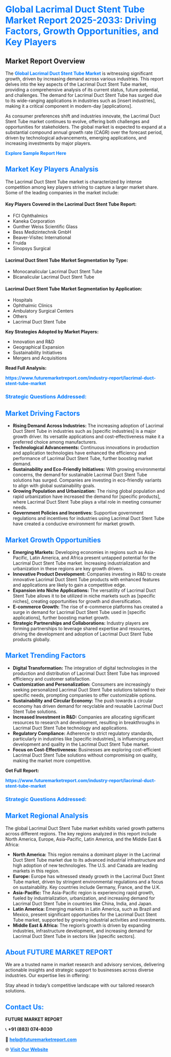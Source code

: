 <h1 style="color: #007BFF;">Global Lacrimal Duct Stent Tube Market Report 2025-2033: Driving Factors, Growth Opportunities, and Key Players</h1>

<section id="overview">
<h2>Market Report Overview</h2>
<p>The <a href="https://www.futuremarketreport.com/industry-report/lacrimal-duct-stent-tube-market" style="color: #007BFF; text-decoration: none;"><strong>Global Lacrimal Duct Stent Tube Market</strong></a> is witnessing significant growth, driven by increasing demand across various industries. This report delves into the key aspects of the Lacrimal Duct Stent Tube market, providing a comprehensive analysis of its current status, future potential, and challenges. The demand for Lacrimal Duct Stent Tube has surged due to its wide-ranging applications in industries such as [insert industries], making it a critical component in modern-day [applications].</p>
<p>As consumer preferences shift and industries innovate, the Lacrimal Duct Stent Tube market continues to evolve, offering both challenges and opportunities for stakeholders. The global market is expected to expand at a substantial compound annual growth rate (CAGR) over the forecast period, driven by technological advancements, emerging applications, and increasing investments by major players.</p>
</section>

<section id="overview">
<p><a href="https://www.futuremarketreport.com/request-sample/reportId=123871" style="color: #007BFF; text-decoration: none;"><strong>Explore Sample Report Here</strong></a></p>
</section>

<section id="key-players">
<h2 style="color: #007BFF;">Market Key Players Analysis</h2>
<p>The Lacrimal Duct Stent Tube market is characterized by intense competition among key players striving to capture a larger market share. Some of the leading companies in the market include:</p>
<h4>Key Players Covered in the Lacrimal Duct Stent Tube Report:</h4>
<ul><li>FCI Ophthalmics</li><li>Kaneka Corporation</li><li>Gunther Weiss Scientific Glass</li><li>Bess Medizintechnik GmbH</li><li>Beaver-Visitec International</li><li>Fruida</li><li>Sinopsys Surgical</li></ul>
<h4>Lacrimal Duct Stent Tube Market Segmentation by Type:</h4>
<ul><li>Monocanalicular Lacrimal Duct Stent Tube</li><li>Bicanalicular Lacrimal Duct Stent Tube</li></ul>

<h4>Lacrimal Duct Stent Tube Market Segmentation by Application:</h4>
<ul><li>Hospitals</li><li>Ophthalmic Clinics</li><li>Ambulatory Surgical Centers</li><li>Others</li><li>Lacrimal Duct Stent Tube</li></ul>
<p><strong>Key Strategies Adopted by Market Players:</strong></p>
<ul>
<li>Innovation and R&D</li>
<li>Geographical Expansion</li>
<li>Sustainability Initiatives</li>
<li>Mergers and Acquisitions</li>
</ul>
</section>

<section>
<p><strong>Read Full Analysis: </strong></p><a href="https://www.futuremarketreport.com/industry-report/lacrimal-duct-stent-tube-market" style="color: #007BFF; text-decoration: none;"><strong>https://www.futuremarketreport.com/industry-report/lacrimal-duct-stent-tube-market</strong></a>
<h3 style="color: #007BFF;">Strategic Questions Addressed:</h3>
</section>

<section id="driving-factors">
<h2 style="color: #007BFF;">Market Driving Factors</h2>
<ul>
<li><strong>Rising Demand Across Industries:</strong> The increasing adoption of Lacrimal Duct Stent Tube in industries such as [specific industries] is a major growth driver. Its versatile applications and cost-effectiveness make it a preferred choice among manufacturers.</li>
<li><strong>Technological Advancements:</strong> Continuous innovations in production and application technologies have enhanced the efficiency and performance of Lacrimal Duct Stent Tube, further boosting market demand.</li>
<li><strong>Sustainability and Eco-Friendly Initiatives:</strong> With growing environmental concerns, the demand for sustainable Lacrimal Duct Stent Tube solutions has surged. Companies are investing in eco-friendly variants to align with global sustainability goals.</li>
<li><strong>Growing Population and Urbanization:</strong> The rising global population and rapid urbanization have increased the demand for [specific products], where Lacrimal Duct Stent Tube plays a vital role in meeting consumer needs.</li>
<li><strong>Government Policies and Incentives:</strong> Supportive government regulations and incentives for industries using Lacrimal Duct Stent Tube have created a conducive environment for market growth.</li>
</ul>
</section>

<section id="growth-opportunities">
<h2 style="color: #007BFF;">Market Growth Opportunities</h2>
<ul>
<li><strong>Emerging Markets:</strong> Developing economies in regions such as Asia-Pacific, Latin America, and Africa present untapped potential for the Lacrimal Duct Stent Tube market. Increasing industrialization and urbanization in these regions are key growth drivers.</li>
<li><strong>Innovative Product Development:</strong> Companies investing in R&D to create innovative Lacrimal Duct Stent Tube products with enhanced features and applications are likely to gain a competitive edge.</li>
<li><strong>Expansion into Niche Applications:</strong> The versatility of Lacrimal Duct Stent Tube allows it to be utilized in niche markets such as [specific niches], creating opportunities for growth and diversification.</li>
<li><strong>E-commerce Growth:</strong> The rise of e-commerce platforms has created a surge in demand for Lacrimal Duct Stent Tube used in [specific applications], further boosting market growth.</li>
<li><strong>Strategic Partnerships and Collaborations:</strong> Industry players are forming partnerships to leverage shared expertise and resources, driving the development and adoption of Lacrimal Duct Stent Tube products globally.</li>
</ul>
</section>

<section id="trending-factors">
<h2 style="color: #007BFF;">Market Trending Factors</h2>
<ul>
<li><strong>Digital Transformation:</strong> The integration of digital technologies in the production and distribution of Lacrimal Duct Stent Tube has improved efficiency and customer satisfaction.</li>
<li><strong>Customization and Personalization:</strong> Consumers are increasingly seeking personalized Lacrimal Duct Stent Tube solutions tailored to their specific needs, prompting companies to offer customizable options.</li>
<li><strong>Sustainability and Circular Economy:</strong> The push towards a circular economy has driven demand for recyclable and reusable Lacrimal Duct Stent Tube solutions.</li>
<li><strong>Increased Investment in R&D:</strong> Companies are allocating significant resources to research and development, resulting in breakthroughs in Lacrimal Duct Stent Tube technology and applications.</li>
<li><strong>Regulatory Compliance:</strong> Adherence to strict regulatory standards, particularly in industries like [specific industries], is influencing product development and quality in the Lacrimal Duct Stent Tube market.</li>
<li><strong>Focus on Cost-Effectiveness:</strong> Businesses are exploring cost-efficient Lacrimal Duct Stent Tube solutions without compromising on quality, making the market more competitive.</li>
</ul>
</section>

<section>
<p><strong>Get Full Report: </strong></p><a href="https://www.futuremarketreport.com/industry-report/lacrimal-duct-stent-tube-market" style="color: #007BFF; text-decoration: none;"><strong>https://www.futuremarketreport.com/industry-report/lacrimal-duct-stent-tube-market</strong></a>
<h3 style="color: #007BFF;">Strategic Questions Addressed:</h3>
</section>


<section id="regional-analysis">
<h2 style="color: #007BFF;">Market Regional Analysis</h2>
<p>The global Lacrimal Duct Stent Tube market exhibits varied growth patterns across different regions. The key regions analyzed in this report include North America, Europe, Asia-Pacific, Latin America, and the Middle East & Africa:</p>
<ul>
<li><strong>North America:</strong> This region remains a dominant player in the Lacrimal Duct Stent Tube market due to its advanced industrial infrastructure and high adoption of new technologies. The U.S. and Canada are leading markets in this region.</li>
<li><strong>Europe:</strong> Europe has witnessed steady growth in the Lacrimal Duct Stent Tube market, driven by stringent environmental regulations and a focus on sustainability. Key countries include Germany, France, and the U.K.</li>
<li><strong>Asia-Pacific:</strong> The Asia-Pacific region is experiencing rapid growth, fueled by industrialization, urbanization, and increasing demand for Lacrimal Duct Stent Tube in countries like China, India, and Japan.</li>
<li><strong>Latin America:</strong> Emerging markets in Latin America, such as Brazil and Mexico, present significant opportunities for the Lacrimal Duct Stent Tube market, supported by growing industrial activities and investments.</li>
<li><strong>Middle East & Africa:</strong> The region’s growth is driven by expanding industries, infrastructure development, and increasing demand for Lacrimal Duct Stent Tube in sectors like [specific sectors].</li>
</ul>
</section>

<footer>
<h2 style="color: #007BFF;">About FUTURE MARKET REPORT</h2>
<p>We are a trusted name in market research and advisory services, delivering actionable insights and strategic support to businesses across diverse industries. Our expertise lies in offering:</p>

<p>Stay ahead in today’s competitive landscape with our tailored research solutions.</p>

<h2 style="color: #007BFF;">Contact Us:</h2>
<p><strong>FUTURE MARKET REPORT</strong></p>
<p>📞 <strong>+91 (883) 074-8030</strong></p>
<p>📧 <strong><a href="mailto:help@futuremarketreport.com" style="color: #007BFF;">help@futuremarketreport.com</a></strong></p>
<p>🌐 <strong><a href="https://www.futuremarketreport.com/" style="color: #007BFF;">Visit Our Website</a></strong></p>
</footer>